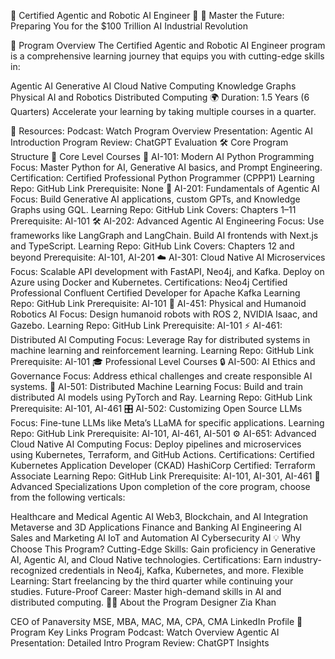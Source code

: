 🌟 Certified Agentic and Robotic AI Engineer 🌟
🎯 Master the Future: Preparing You for the $100 Trillion AI Industrial Revolution

📖 Program Overview
The Certified Agentic and Robotic AI Engineer program is a comprehensive learning journey that equips you with cutting-edge skills in:

Agentic AI
Generative AI
Cloud Native Computing
Knowledge Graphs
Physical AI and Robotics
Distributed Computing
🌍 Duration: 1.5 Years (6 Quarters)
Accelerate your learning by taking multiple courses in a quarter.

🎥 Resources:
Podcast: Watch Program Overview
Presentation: Agentic AI Introduction
Program Review: ChatGPT Evaluation
🛠️ Core Program Structure
🔑 Core Level Courses
🐍 AI-101: Modern AI Python Programming
Focus: Master Python for AI, Generative AI basics, and Prompt Engineering.
Certification: Certified Professional Python Programmer (CPPP1)
Learning Repo: GitHub Link
Prerequisite: None
🤖 AI-201: Fundamentals of Agentic AI
Focus: Build Generative AI applications, custom GPTs, and Knowledge Graphs using GQL.
Learning Repo: GitHub Link
Covers: Chapters 1–11
Prerequisite: AI-101
🛠️ AI-202: Advanced Agentic AI Engineering
Focus: Use frameworks like LangGraph and LangChain. Build AI frontends with Next.js and TypeScript.
Learning Repo: GitHub Link
Covers: Chapters 12 and beyond
Prerequisite: AI-101, AI-201
☁️ AI-301: Cloud Native AI Microservices
Focus: Scalable API development with FastAPI, Neo4j, and Kafka. Deploy on Azure using Docker and Kubernetes.
Certifications:
Neo4j Certified Professional
Confluent Certified Developer for Apache Kafka
Learning Repo: GitHub Link
Prerequisite: AI-101
🦾 AI-451: Physical and Humanoid Robotics AI
Focus: Design humanoid robots with ROS 2, NVIDIA Isaac, and Gazebo.
Learning Repo: GitHub Link
Prerequisite: AI-101
⚡ AI-461: Distributed AI Computing
Focus: Leverage Ray for distributed systems in machine learning and reinforcement learning.
Learning Repo: GitHub Link
Prerequisite: AI-101
🎓 Professional Level Courses
🔒 AI-500: AI Ethics and Governance
Focus: Address ethical challenges and create responsible AI systems.
🧠 AI-501: Distributed Machine Learning
Focus: Build and train distributed AI models using PyTorch and Ray.
Learning Repo: GitHub Link
Prerequisite: AI-101, AI-461
🎛️ AI-502: Customizing Open Source LLMs
Focus: Fine-tune LLMs like Meta’s LLaMA for specific applications.
Learning Repo: GitHub Link
Prerequisite: AI-101, AI-461, AI-501
⚙️ AI-651: Advanced Cloud Native AI Computing
Focus: Deploy pipelines and microservices using Kubernetes, Terraform, and GitHub Actions.
Certifications:
Certified Kubernetes Application Developer (CKAD)
HashiCorp Certified: Terraform Associate
Learning Repo: GitHub Link
Prerequisite: AI-101, AI-301, AI-461
🎯 Advanced Specializations
Upon completion of the core program, choose from the following verticals:

Healthcare and Medical Agentic AI
Web3, Blockchain, and AI Integration
Metaverse and 3D Applications
Finance and Banking AI
Engineering AI
Sales and Marketing AI
IoT and Automation AI
Cybersecurity AI
💡 Why Choose This Program?
Cutting-Edge Skills: Gain proficiency in Generative AI, Agentic AI, and Cloud Native technologies.
Certifications: Earn industry-recognized credentials in Neo4j, Kafka, Kubernetes, and more.
Flexible Learning: Start freelancing by the third quarter while continuing your studies.
Future-Proof Career: Master high-demand skills in AI and distributed computing.
👨‍🏫 About the Program Designer
Zia Khan

CEO of Panaversity
MSE, MBA, MAC, MA, CPA, CMA
LinkedIn Profile
📌 Program Key Links
Program Podcast: Watch Overview
Agentic AI Presentation: Detailed Intro
Program Review: ChatGPT Insights